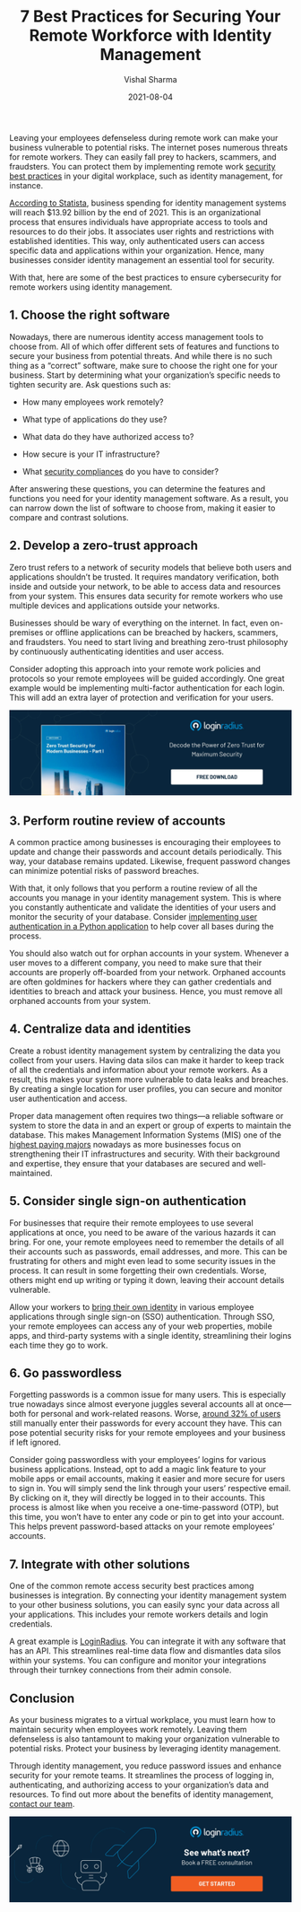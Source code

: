 ﻿---
title: "7 Best Practices for Securing Your Remote Workforce with Identity Management"
date: "2021-08-04"
coverImage: "remote-workforce.webp"
tags: ["zero trust security","identity management","cybersecurity","cx"]
author: "Vishal Sharma"
description: "Learn about the best practices to ensure cybersecurity for remote workers using identity management"
metadescription: "7 best practices to ensure cybersecurity for remote workers using identity management"
metatitle: "7 Best Practices for Securing Your Remote Workforce with Identity Management"
---

Leaving your employees defenseless during remote work can make your business vulnerable to potential risks. The internet poses numerous threats for remote workers. They can easily fall prey to hackers, scammers, and fraudsters. You can protect them by implementing remote  work [security best practices](https://www.loginradius.com/blog/identity/cybersecurity-best-practices-for-enterprises/)  in your digital workplace, such as identity management, for instance.

<a rel="nofollow" href="https://www.statista.com/statistics/417602/global-market-forecast-identity-and-access-management/">According to Statista</a>, business spending for identity management systems will reach $13.92 billion by the end of 2021. This is an organizational process that ensures individuals have appropriate access to tools and resources to do their jobs. It associates user rights and restrictions with established identities. This way, only authenticated users can access specific data and applications within your organization. Hence, many businesses consider identity management an essential tool for security.

With that, here are some of the best practices to ensure cybersecurity for remote workers  using identity management.

## 1. Choose the right software

Nowadays, there are numerous identity access management tools to choose from. All of which offer different sets of features and functions to secure your business from potential threats. And while there is no such thing as a “correct” software, make sure to choose the right one for your business. Start by determining what your organization’s specific needs to tighten security are. Ask questions such as:

-   How many employees work remotely?
    
-   What type of applications do they use?
    
-   What data do they have authorized access to?
    
-   How secure is your IT infrastructure?
    
-   What [security compliances](https://www.loginradius.com/blog/identity/pii-compliance-enterprise/) do you have to consider?
    

After answering these questions, you can determine the features and functions you need for your identity management software. As a result, you can narrow down the list of software to choose from, making it easier to compare and contrast solutions.

## 2. Develop a zero-trust approach

Zero trust refers to a network of security models that believe both users and applications shouldn’t be trusted. It requires mandatory verification, both inside and outside your network, to be able to access data and resources from your system. This ensures data security for remote workers  who use multiple devices and applications outside your networks.

Businesses should be wary of everything on the internet. In fact, even on-premises or offline applications can be breached by hackers, scammers, and fraudsters. You need to start living and breathing zero-trust philosophy by continuously authenticating identities and user access.

Consider adopting this approach into your remote work policies and protocols so your remote employees will be guided accordingly. One great example would be implementing multi-factor authentication for each login. This will add an extra layer of protection and verification for your users.

[![WP-zero-trust-1](WP-zero-trust-1.webp)](https://www.loginradius.com/resource/zero-trust-security/)

## 3. Perform routine review of accounts

A common practice among businesses is encouraging their employees to update and change their passwords and account details periodically. This way, your database remains updated. Likewise, frequent password changes can minimize potential risks of password breaches.

With that, it only follows that you perform a routine review of all the accounts you manage in your identity management system. This is where you constantly authenticate and validate the identities of your users and monitor the security of your database. Consider [implementing user authentication in a Python application](https://www.loginradius.com/blog/engineering/guest-post/user-authentication-in-python/) to help cover all bases during the process.

You should also watch out for orphan accounts in your system. Whenever a user moves to a different company, you need to make sure that their accounts are properly off-boarded from your network. Orphaned accounts are often goldmines for hackers where they can gather credentials and identities to breach and attack your business. Hence, you must remove all orphaned accounts from your system.

## 4. Centralize data and identities

Create a robust identity management system by centralizing the data you collect from your users. Having data silos can make it harder to keep track of all the credentials and information about your remote workers. As a result, this makes your system more vulnerable to data leaks and breaches. By creating a single location for user profiles, you can secure and monitor user authentication and access.

Proper data management often requires two things—a reliable software or system to store the data in and an expert or group of experts to maintain the database. This makes Management Information Systems (MIS) one of the <a rel="nofollow" href="https://www.guide2research.com/research/highest-paying-college-majors">highest paying majors</a> nowadays as more businesses focus on strengthening their IT infrastructures and security. With their background and expertise, they ensure that your databases are secured and well-maintained.
## 5. Consider single sign-on authentication

For businesses that require their remote employees to use several applications at once, you need to be aware of the various hazards it can bring. For one, your remote employees need to remember the details of all their accounts such as passwords, email addresses, and more. This can be frustrating for others and might even lead to some security issues in the process. It can result in some forgetting their own credentials. Worse, others might end up writing or typing it down, leaving their account details vulnerable.

Allow your workers to [bring their own identity](https://www.loginradius.com/blog/identity/bring-your-own-identity/) in various employee applications through single sign-on (SSO) authentication. Through SSO, your remote employees can access any of your web properties, mobile apps, and third-party systems with a single identity, streamlining their logins each time they go to work.

## 6. Go passwordless

Forgetting passwords is a common issue for many users. This is especially true nowadays since almost everyone juggles several accounts all at once—both for personal and work-related reasons. Worse, <a rel="nofollow" href="https://www.statista.com/statistics/1147830/common-password-habits-adults-country/">around 32% of users</a> still manually enter their passwords for every account they have. This can pose potential security risks for your remote employees and your business if left ignored.

Consider going passwordless with your employees’ logins for various business applications. Instead, opt to add a magic link feature to your mobile apps or email accounts, making it easier and more secure for users to sign in. You will simply send the link through your users’ respective email. By clicking on it, they will directly be logged in to their accounts. This process is almost like when you receive a one-time-password (OTP), but this time, you won’t have to enter any code or pin to get into your account. This helps prevent password-based attacks on your remote employees’ accounts.

## 7. Integrate with other solutions

One of the common remote access security best practices  among businesses is integration. By connecting your identity management system to your other business solutions, you can easily sync your data across all your applications. This includes your remote workers details and login credentials.

A great example is [LoginRadius](https://www.loginradius.com/). You can integrate it with any software that has an API. This streamlines real-time data flow and dismantles data silos within your systems. You can configure and monitor your integrations through their turnkey connections from their admin console.

## Conclusion

As your business migrates to a virtual workplace, you must learn how to maintain security when employees work remotely. Leaving them defenseless is also tantamount to making your organization vulnerable to potential risks. Protect your business by leveraging identity management.

Through identity management, you reduce password issues and enhance security for your remote teams. It streamlines the process of logging in, authenticating, and authorizing access to your organization’s data and resources. To find out more about the benefits of identity management, [contact our team](https://www.loginradius.com/contact-sales2/).

[![book-a-demo-Consultation](loginradius-free-Consultation.webp)](https://www.loginradius.com/contact-us?utm_source=blog&utm_medium=web&utm_campaign=secure-your-remote-workforce-with-identity-management)

